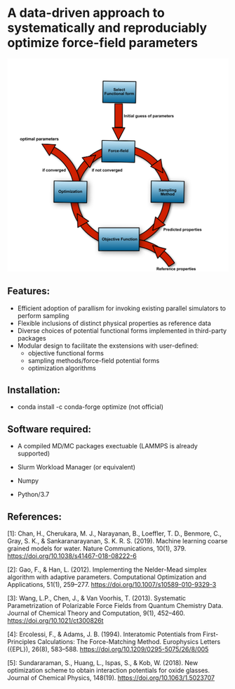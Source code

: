 # A data-driven approach to systematically and reproduciably optimize force-field parameters 

<img src="workflow.png" width="1000">

## Features: 
* Efficient adoption of parallism for invoking existing parallel simulators to perform sampling  
* Flexible inclusions of distinct physical properties as reference data  
* Diverse choices of potential functional forms implemented in third-party packages 
* Modular design to facilitate the exstensions with user-defined:  
    - objective functional forms 
    - sampling methods/force-field potential forms
    - optimization algorithms  

## Installation: 

* conda install -c conda-forge optimize (not official)

## Software required:

* A compiled MD/MC packages exectuable (LAMMPS is already supported) 

* Slurm Workload Manager (or equivalent) 

* Numpy  

* Python/3.7  

## References: 

[1]: Chan, H., Cherukara, M. J., Narayanan, B., Loeffler, T. D., Benmore, C., Gray, S. K., & Sankaranarayanan, S. K. R. S. (2019). Machine learning coarse grained models for water. Nature Communications, 10(1), 379. https://doi.org/10.1038/s41467-018-08222-6 

[2]: Gao, F., & Han, L. (2012). Implementing the Nelder-Mead simplex algorithm with adaptive parameters. Computational Optimization and Applications, 51(1), 259–277. https://doi.org/10.1007/s10589-010-9329-3   

[3]: Wang, L.P., Chen, J., & Van Voorhis, T. (2013). Systematic Parametrization of Polarizable Force Fields from Quantum Chemistry Data. Journal of Chemical Theory and Computation, 9(1), 452–460. https://doi.org/10.1021/ct300826t  

[4]: Ercolessi, F., & Adams, J. B. (1994). Interatomic Potentials from First-Principles Calculations: The Force-Matching Method. Europhysics Letters ({EPL}), 26(8), 583–588. https://doi.org/10.1209/0295-5075/26/8/005  

[5]: Sundararaman, S., Huang, L., Ispas, S., & Kob, W. (2018). New optimization scheme to obtain interaction potentials for oxide glasses. Journal of Chemical Physics, 148(19). https://doi.org/10.1063/1.5023707 
